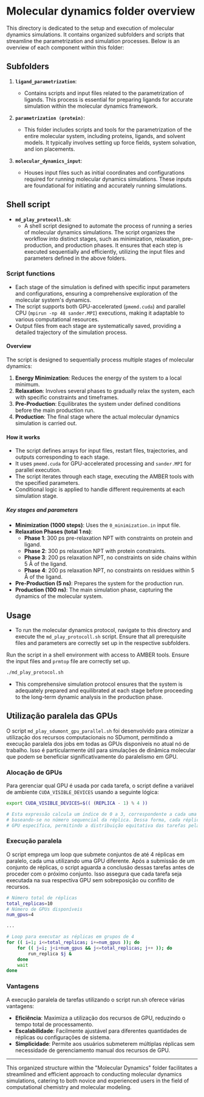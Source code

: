 # Molecular dynamics folder overview

This directory is dedicated to the setup and execution of molecular dynamics simulations. It contains organized subfolders and scripts that streamline the parametrization and simulation processes. Below is an overview of each component within this folder:

## Subfolders

1. **`ligand_parametrization`**:
   - Contains scripts and input files related to the parametrization of ligands. This process is essential for preparing ligands for accurate simulation within the molecular dynamics framework.

2. **`parametrization (protein)`**:
   - This folder includes scripts and tools for the parametrization of the entire molecular system, including proteins, ligands, and solvent models. It typically involves setting up force fields, system solvation, and ion placements.
    
3. **`molecular_dynamics_input`**:
   - Houses input files such as initial coordinates and configurations required for running molecular dynamics simulations. These inputs are foundational for initiating and accurately running simulations.


## Shell script

- **`md_play_protocoll.sh`**:
   - A shell script designed to automate the process of running a series of molecular dynamics simulations. The script organizes the workflow into distinct stages, such as minimization, relaxation, pre-production, and production phases. It ensures that each step is executed sequentially and efficiently, utilizing the input files and parameters defined in the above folders.

### Script functions
   - Each stage of the simulation is defined with specific input parameters and configurations, ensuring a comprehensive exploration of the molecular system's dynamics.
   - The script supports both GPU-accelerated (`pmemd.cuda`) and parallel CPU (`mpirun -np 48 sander.MPI`) executions, making it adaptable to various computational resources.
   - Output files from each stage are systematically saved, providing a detailed trajectory of the simulation process.

#### Overview

The script is designed to sequentially process multiple stages of molecular dynamics:

1. **Energy Minimization**: Reduces the energy of the system to a local minimum.
2. **Relaxation**: Involves several phases to gradually relax the system, each with specific constraints and timeframes.
3. **Pre-Production**: Equilibrates the system under defined conditions before the main production run.
4. **Production**: The final stage where the actual molecular dynamics simulation is carried out.

#### How it works

- The script defines arrays for input files, restart files, trajectories, and outputs corresponding to each stage.
- It uses `pmemd.cuda` for GPU-accelerated processing and `sander.MPI` for parallel execution.
- The script iterates through each stage, executing the AMBER tools with the specified parameters.
- Conditional logic is applied to handle different requirements at each simulation stage.

##### Key stages and parameters

- **Minimization (1000 steps)**: Uses the `0_minimization.in` input file.
- **Relaxation Phases (total 1 ns)**:
  - **Phase 1**: 300 ps pre-relaxation NPT with constraints on protein and ligand.
  - **Phase 2**: 300 ps relaxation NPT with protein constraints.
  - **Phase 3**: 200 ps relaxation NPT, no constraints on side chains within 5 Å of the ligand.
  - **Phase 4**: 200 ps relaxation NPT, no constraints on residues within 5 Å of the ligand.
- **Pre-Production (5 ns)**: Prepares the system for the production run.
- **Production (100 ns)**: The main simulation phase, capturing the dynamics of the molecular system.

## Usage

- To run the molecular dynamics protocol, navigate to this directory and execute the `md_play_protocoll.sh` script. Ensure that all prerequisite files and parameters are correctly set up in the respective subfolders.

Run the script in a shell environment with access to AMBER tools. Ensure the input files and `prmtop` file are correctly set up.

```bash
./md_play_protocol.sh
```
- This comprehensive simulation protocol ensures that the system is adequately prepared and equilibrated at each stage before proceeding to the long-term dynamic analysis in the production phase.


## Utilização paralela das GPUs

O script `md_play_sdumont_gpu_parallel.sh` foi desenvolvido para otimizar a utilização dos recursos computacionais no SDumont, permitindo a execução paralela dos jobs em todas as GPUs disponíveis no atual nó de trabalho. Isso é particularmente útil para simulações de dinâmica molecular que podem se beneficiar significativamente do paralelismo em GPU.

### Alocação de GPUs

Para gerenciar qual GPU é usada por cada tarefa, o script define a variável de ambiente `CUDA_VISIBLE_DEVICES` usando a seguinte lógica:

```bash
export CUDA_VISIBLE_DEVICES=$(( (REPLICA - 1) % 4 ))

# Esta expressão calcula um índice de 0 a 3, correspondente a cada uma das 4 GPUs,
# baseando-se no número sequencial da réplica. Dessa forma, cada réplica é alocada a uma
# GPU específica, permitindo a distribuição equitativa das tarefas pelas GPUs disponíveis.

```

### Execução paralela
O script emprega um loop que submete conjuntos de até 4 réplicas em paralelo, cada uma utilizando uma GPU diferente. Após a submissão de um conjunto de réplicas, o script aguarda a conclusão dessas tarefas antes de proceder com o próximo conjunto. Isso assegura que cada tarefa seja executada na sua respectiva GPU sem sobreposição ou conflito de recursos.

```bash
# Número total de réplicas
total_replicas=10
# Número de GPUs disponíveis
num_gpus=4

...

# Loop para executar as réplicas em grupos de 4
for (( i=1; i<=total_replicas; i+=num_gpus )); do
    for (( j=i; j<i+num_gpus && j<=total_replicas; j++ )); do
        run_replica $j &
    done
    wait
done
```

### Vantagens
A execução paralela de tarefas utilizando o script run.sh oferece várias vantagens:

- **Eficiência**: Maximiza a utilização dos recursos de GPU, reduzindo o tempo total de processamento.
- **Escalabilidade**: Facilmente ajustável para diferentes quantidades de réplicas ou configurações de sistema.
- **Simplicidade**: Permite aos usuários submeterem múltiplas réplicas sem necessidade de gerenciamento manual dos recursos de GPU.

---

This organized structure within the "Molecular Dynamics" folder facilitates a streamlined and efficient approach to conducting molecular dynamics simulations, catering to both novice and experienced users in the field of computational chemistry and molecular modeling.

